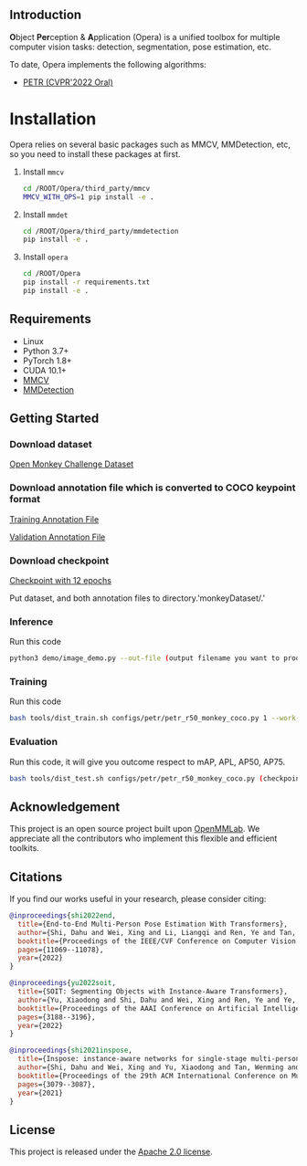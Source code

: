 ## Introduction

**O**bject **Per**ception & **A**pplication (Opera) is a unified toolbox for multiple computer vision tasks: detection, segmentation, pose estimation, etc.

To date, Opera implements the following algorithms:

- [PETR (CVPR'2022 Oral)](configs/petr)

# Installation

Opera relies on several basic packages such as MMCV, MMDetection, etc, so you need to install these packages at first.

1. Install `mmcv`

   ```bash
   cd /ROOT/Opera/third_party/mmcv
   MMCV_WITH_OPS=1 pip install -e .
   ```

2. Install `mmdet`

   ```bash
   cd /ROOT/Opera/third_party/mmdetection
   pip install -e .
   ```

3. Install `opera`

   ```bash
   cd /ROOT/Opera
   pip install -r requirements.txt
   pip install -e .
   ```


## Requirements

- Linux
- Python 3.7+
- PyTorch 1.8+
- CUDA 10.1+
- [MMCV](https://mmcv.readthedocs.io/en/latest/#installation)
- [MMDetection](https://mmdetection.readthedocs.io/en/latest/#installation)

## Getting Started

### Download dataset

[Open Monkey Challenge Dataset](https://competitions.codalab.org/competitions/34342#learn_the_details)

### Download annotation file which is converted to COCO keypoint format

[Training Annotation File](https://drive.google.com/file/d/1-8c652RrCyKI0mAor_KPlI_WQ8EMQPYV/view?usp=share_link) 
        

[Validation Annotation File](https://drive.google.com/file/d/1DZcVRiXCpGsbrfZz9ABFUFs68PNSfgx8/view?usp=share_link) 
         

### Download checkpoint

[Checkpoint with 12 epochs](https://drive.google.com/file/d/1OwBYLV7y5illjyWfspIq6u76iS0CP568/view?usp=share_link)

Put dataset, and both annotation files to directory.'monkeyDataset/.'       

       
### Inference       
Run this code   

``` bash
python3 demo/image_demo.py --out-file (output filename you want to product) (file directory you want to inference) configs/petr/petr_r50_monkey_coco.py (checkpoint directory)
```

### Training        
Run this code        

``` bash
bash tools/dist_train.sh configs/petr/petr_r50_monkey_coco.py 1 --work-dir monkeyDir --gpu-id 0 --resume-from (checkpoint directory which is start point)
```

### Evaluation

Run this code, it will give you outcome respect to mAP, APL, AP50, AP75.   

``` bash
bash tools/dist_test.sh configs/petr/petr_r50_monkey_coco.py (checkpoint directory) 1 --eval keypoints
```

## Acknowledgement

This project is an open source project built upon [OpenMMLab](https://github.com/open-mmlab/). We appreciate all the contributors who implement this flexible and efficient toolkits.

## Citations

If you find our works useful in your research, please consider citing:
```BibTeX
@inproceedings{shi2022end,
  title={End-to-End Multi-Person Pose Estimation With Transformers},
  author={Shi, Dahu and Wei, Xing and Li, Liangqi and Ren, Ye and Tan, Wenming},
  booktitle={Proceedings of the IEEE/CVF Conference on Computer Vision and Pattern Recognition},
  pages={11069--11078},
  year={2022}
}

@inproceedings{yu2022soit,
  title={SOIT: Segmenting Objects with Instance-Aware Transformers},
  author={Yu, Xiaodong and Shi, Dahu and Wei, Xing and Ren, Ye and Ye, Tingqun and Tan, Wenming},
  booktitle={Proceedings of the AAAI Conference on Artificial Intelligence},
  pages={3188--3196},
  year={2022}
}

@inproceedings{shi2021inspose,
  title={Inspose: instance-aware networks for single-stage multi-person pose estimation},
  author={Shi, Dahu and Wei, Xing and Yu, Xiaodong and Tan, Wenming and Ren, Ye and Pu, Shiliang},
  booktitle={Proceedings of the 29th ACM International Conference on Multimedia},
  pages={3079--3087},
  year={2021}
}
```

## License

This project is released under the [Apache 2.0 license](LICENSE).

